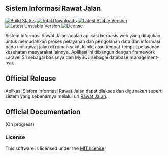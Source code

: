 ## Sistem Informasi Rawat Jalan

[![Build Status](https://travis-ci.org/laravel/framework.svg)](https://travis-ci.org/laravel/framework)
[![Total Downloads](https://poser.pugx.org/laravel/framework/d/total.svg)](https://packagist.org/packages/laravel/framework)
[![Latest Stable Version](https://poser.pugx.org/laravel/framework/v/stable.svg)](https://packagist.org/packages/laravel/framework)
[![Latest Unstable Version](https://poser.pugx.org/laravel/framework/v/unstable.svg)](https://packagist.org/packages/laravel/framework)
[![License](https://poser.pugx.org/laravel/framework/license.svg)](https://packagist.org/packages/laravel/framework)

Sistem Informasi Rawat Jalan adalah aplikasi berbasis web yang ditujukan untuk memudahkan proses pelayanan dan pengolahan data dan informasi pada unit rawat jalan di rumah sakit, klinik, atau tempat-tempat pelayanan kesehatan masyarakat lainnya. Aplikasi ini dibangun dengan framework Laravel 5.1 sebagai basisnya dan MySQL sebagai database management-nya.


## Official Release

Aplikasi Sistem Informasi Rawat Jalan dapat diakses dan digunakan seperti sistem yang sebenarnya melalui url [Rawat Jalan](http://www.rawatjalan.herokuapp.com).


## Official Documentation
(On progress)

### License

This software is licensed under the [MIT license](http://opensource.org/licenses/MIT)
